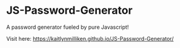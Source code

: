 # JS-Password-Generator

A password generator fueled by pure Javascript! 

Visit here: https://kaitlynmilliken.github.io/JS-Password-Generator/
